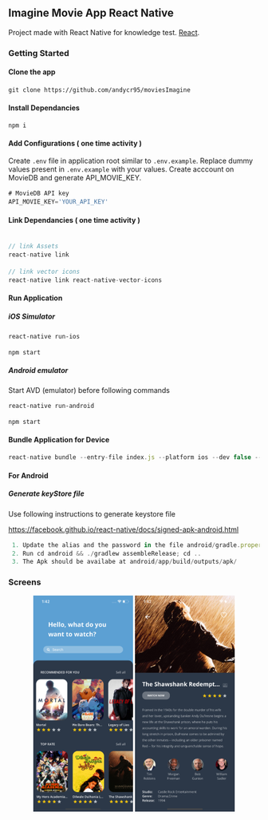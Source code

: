 
## Imagine Movie App React Native
Project made with React Native for knowledge test. [React](https://reactnative.dev/).

### Getting Started

#### Clone the app

```
git clone https://github.com/andycr95/moviesImagine
```

#### Install Dependancies

```
npm i
```

#### Add Configurations ( one time activity )

Create ```.env``` file in application root similar to ```.env.example```. Replace dummy values present in ```.env.example``` with your values.
Create acccount on MovieDB and generate API_MOVIE_KEY.

```javascript
# MovieDB API key
API_MOVIE_KEY='YOUR_API_KEY'

```

#### Link Dependancies ( one time activity )

``` JavaScript

// link Assets
react-native link

// link vector icons
react-native link react-native-vector-icons

```
#### Run Application

##### iOS Simulator
```
react-native run-ios

npm start
```

##### Android emulator

Start AVD (emulator) before following commands

```
react-native run-android

npm start
```

#### Bundle Application for Device

``` JavaScript
react-native bundle --entry-file index.js --platform ios --dev false --bundle-output ios/main.jsbundle --assets-dest ios
```

#### For Android

##### Generate keyStore file
Use following instructions to generate keystore file

https://facebook.github.io/react-native/docs/signed-apk-android.html

``` Javascript
 1. Update the alias and the password in the file android/gradle.properties
 2. Run cd android && ./gradlew assembleRelease; cd ..
 3. The Apk should be availabe at android/app/build/outputs/apk/
```

### Screens
<div style="text-align:center">
	<img style="max-width:200px" src="screenshots/home.png" />
	<img style="max-width:200px" src="screenshots/details.png" />
</div>
